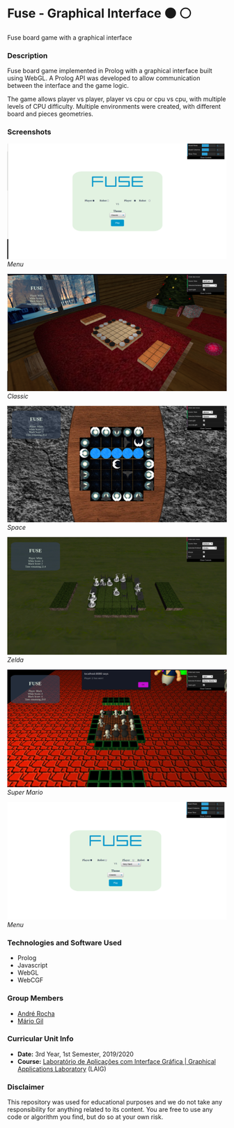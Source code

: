# Fuse - Graphical Interface :black_circle: :white_circle:
Fuse board game with a graphical interface

### Description
Fuse board game implemented in Prolog with a graphical interface built using WebGL.
A Prolog API was developed to allow communication between the interface and the game logic.

The game allows player vs player, player vs cpu or cpu vs cpu, with multiple levels of CPU difficulty. 
Multiple environments were created, with different board and pieces geometries.

### Screenshots
![Menu](https://github.com/andrefmrocha/Fuse-GI/blob/master/screenshots/LAIG3_T6_G01_1.png) *Menu*

![Classic](https://github.com/andrefmrocha/Fuse-GI/blob/master/screenshots/LAIG3_T6_G01_2.png) *Classic*

![Space](https://github.com/andrefmrocha/Fuse-GI/blob/master/screenshots/LAIG3_T6_G01_3.png) *Space*

![Zelda](https://github.com/andrefmrocha/Fuse-GI/blob/master/screenshots/LAIG3_T6_G01_4.png) *Zelda*

![Super Mario](https://github.com/andrefmrocha/Fuse-GI/blob/master/screenshots/LAIG3_T6_G01_5.png) *Super Mario*

![Menu](https://github.com/andrefmrocha/Fuse-GI/blob/master/screenshots/LAIG3_T6_G01_6.png) *Menu*


### Technologies and Software Used
* Prolog
* Javascript
* WebGL
* WebCGF

### Group Members
* [André Rocha](https://github.com/andrefmrocha "andrefmrocha")
* [Mário Gil](https://github.com/GambuzX "GambuzX")

### Curricular Unit Info
* **Date:** 3rd Year, 1st Semester, 2019/2020
* **Course:** [Laboratório de Aplicações com Interface Gráfica | Graphical Applications Laboratory](https://sigarra.up.pt/feup/en/UCURR_GERAL.FICHA_UC_VIEW?pv_ocorrencia_id=436446 "LAIG") (LAIG)

### Disclaimer 
This repository was used for educational purposes and we do not take any responsibility for anything related to its content. You are free to use any code or algorithm you find, but do so at your own risk.
